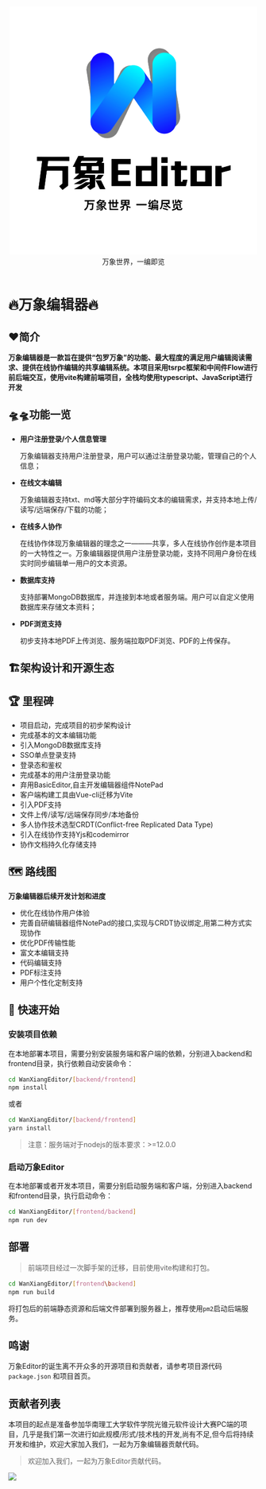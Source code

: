 <p align="center">
<img alt="WangXiangEditor" src="WangXiang Editor_transparent.png">
<br>
万象世界，一编即览
<br><br>
</p>

<p align="center">
<!-- <a href="README.md">English</a> -->
</p>

# 🔥**万象编辑器**🔥

## ❤️**简介**

**万象编辑器是一款旨在提供“包罗万象”的功能、最大程度的满足用户编辑阅读需求、提供在线协作编辑的共享编辑系统。本项目采用tsrpc框架和中间件Flow进行前后端交互，使用vite构建前端项目，全栈均使用typescript、JavaScript进行开发**

<!-- TODO:插入优化首页后的软件成品图片 -->

## 🛸🛸**功能一览**

* **用户注册登录/个人信息管理**
    
    万象编辑器支持用户注册登录，用户可以通过注册登录功能，管理自己的个人信息；
* **在线文本编辑**
    
    万象编辑器支持txt、md等大部分字符编码文本的编辑需求，并支持本地上传/读写/远端保存/下载的功能；

* **在线多人协作**

    在线协作体现万象编辑器的理念之一———共享，多人在线协作创作是本项目的一大特性之一。万象编辑器提供用户注册登录功能，支持不同用户身份在线实时同步编辑单一用户的文本资源。

* **数据库支持**

    支持部署MongoDB数据库，并连接到本地或者服务端。用户可以自定义使用数据库来存储文本资料；

* **PDF浏览支持**

    初步支持本地PDF上传浏览、服务端拉取PDF浏览、PDF的上传保存。



<!-- * **JavaScript/CSS 代码片段**

* **Typescript支持**

* **template片段** -->

## 🏗️架构设计和开源生态
<!-- * **浏览器/服务端架构**

    万象编辑器采用**Browser/Server**架构，支持客户端与远程服务端进行文件的上传和下载。
     -->
<!-- //TODO:提供架构图片 -->


## 🏆 里程碑
* 项目启动，完成项目的初步架构设计
* 完成基本的文本编辑功能
* 引入MongoDB数据库支持
* SSO单点登录支持
* 登录态和鉴权
* 完成基本的用户注册登录功能
* 弃用BasicEditor,自主开发编辑器组件NotePad
* 客户端构建工具由Vue-cli迁移为Vite
* 引入PDF支持
* 文件上传/读写/远端保存同步/本地备份
* 多人协作技术选型CRDT(Conflict-free Replicated Data Type)
* 引入在线协作支持Yjs和codemirror
* 协作文档持久化存储支持

## 🗺️ 路线图
**万象编辑器后续开发计划和进度**
* 优化在线协作用户体验
* 完善自研编辑器组件NotePad的接口,实现与CRDT协议绑定,用第二种方式实现协作
* 优化PDF传输性能
* 富文本编辑支持
* 代码编辑支持
* PDF标注支持
* 用户个性化定制支持

## 🚀 快速开始

<!-- * **安装nodejs环境**

* **安装Typescript环境**

* **本地安装编辑器** -->


### **安装项目依赖**
在本地部署本项目，需要分别安装服务端和客户端的依赖，分别进入backend和frontend目录，执行依赖自动安装命令：
```bash
cd WanXiangEditor/[backend/frontend]
npm install
```
或者
```bash
cd WanXiangEditor/[backend/frontend]
yarn install
```
> 注意：服务端对于nodejs的版本要求：>=12.0.0

### **启动万象Editor**

在本地部署或者开发本项目，需要分别启动服务端和客户端，分别进入backend和frontend目录，执行启动命令：
```bash
cd WanXiangEditor/[frontend/backend]
npm run dev
```
## 部署
> 前端项目经过一次脚手架的迁移，目前使用vite构建和打包。

```bash
cd WanXiangEditor/[frontend\backend]
npm run build
```
将打包后的前端静态资源和后端文件部署到服务器上，推荐使用`pm2`启动后端服务。
## 鸣谢
万象Editor的诞生离不开众多的开源项目和贡献者，请参考项目源代码 `package.json` 和项目首页。

## 贡献者列表
本项目的起点是准备参加华南理工大学软件学院光锥元软件设计大赛PC端的项目，几乎是我们第一次进行如此规模/形式/技术栈的开发,尚有不足,但今后将持续开发和维护，欢迎大家加入我们，一起为万象编辑器贡献代码。
>欢迎加入我们，一起为万象Editor贡献代码。

<a href="https://github.com/val213/WanXiangEdito/graphs/contributors">
  <img src="https://contrib.rocks/image?repo=val213/WanXiangEditor" />
</a>
